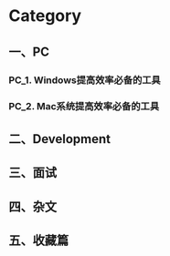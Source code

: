# Category

## 一、PC
### PC_1. Windows提高效率必备的工具
### PC_2. Mac系统提高效率必备的工具

## 二、Development

## 三、面试

## 四、杂文

## 五、收藏篇

     